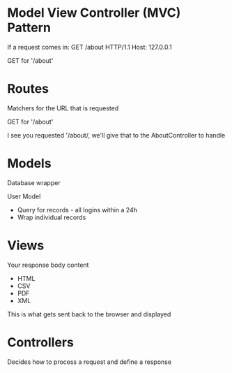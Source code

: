 # Model View Controller (MVC) Pattern

If a request comes in:
GET /about HTTP/1.1
Host: 127.0.0.1

GET for '/about'

# Routes

Matchers for the URL that is requested

GET for '/about'

I see you requested '/about/, we'll give that to the AboutController to handle

# Models

Database wrapper

User Model

- Query for records - all logins within a 24h
- Wrap individual records

# Views

Your response body content

- HTML
- CSV
- PDF
- XML

This is what gets sent back to the browser and displayed

# Controllers

Decides how to process a request and define a response
